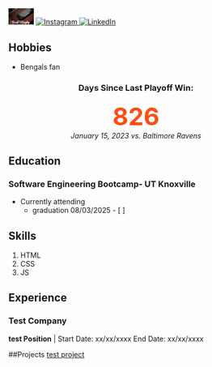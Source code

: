 <img src="IMG_4626.jpg" alt="name" width="10%">
<a href="https://instagram.com/Reed_Murphy">
  <img src="https://cdn.jsdelivr.net/npm/simple-icons@v3/icons/instagram.svg" alt="Instagram" width="30px"/>
</a>
<a href="https://linkedin.com/in/reed-murphy-509a73235">
  <img src="https://cdn.jsdelivr.net/gh/devicons/devicon/icons/linkedin/linkedin-original.svg" alt="LinkedIn" width="30px"/>
</a>

## Hobbies
- Bengals fan
  <!-- BEGIN BENGALS COUNTER -->
<!-- BEGIN BENGALS COUNTER -->
<div align='center'><h3>Days Since Last Playoff Win:</h3>
<div style='font-size:48px; font-weight:bold; color:#FB4F14;'>826</div>
<div><i>January 15, 2023 vs. Baltimore Ravens</i></div></div>
<!-- END BENGALS COUNTER -->
<!-- END BENGALS COUNTER -->
<!-- END BENGALS COUNTER -->
<!-- END BENGALS COUNTER -->
<!-- END BENGALS COUNTER -->
  <!-- END BENGALS COUNTER -->


## Education
### Software Engineering Bootcamp- UT Knoxville
- Currently attending
  - graduation 08/03/2025 - [ ]
 
## Skills
1. HTML
2. CSS
3. JS

## Experience 
### Test Company 
**test Position** | Start Date: xx/xx/xxxx End Date: xx/xx/xxxx

##Projects
[test project](https://github.com/yourusername/new-project)


